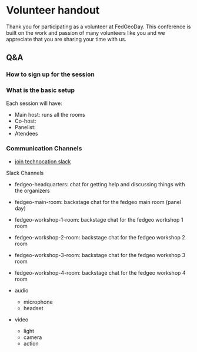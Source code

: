 # Volunteer handout

Thank you for participating as a volunteer at FedGeoDay. This conference is built on the work and passion of many volunteers like you and we appreciate that you are sharing your time with us.

## Q&A

### How to sign up for the session

### What is the basic setup

Each session will have:

- Main host: runs all the rooms
- Co-host:
- Panelist:
- Atendees

### Communication Channels

- [join technocation slack](https://join.slack.com/t/technocation/shared_invite/zt-ente5qnp-vkgZAe_6TDkCMA0MCnEkRA)

Slack Channels

- fedgeo-headquarters: chat for getting help and discussing things with the organizers
- fedgeo-main-room: backstage chat for the fedgeo main room (panel day)
- fedgeo-workshop-1-room: backstage chat for the fedgeo workshop 1 room
- fedgeo-workshop-2-room: backstage chat for the fedgeo workshop 2 room
- fedgeo-workshop-3-room: backstage chat for the fedgeo workshop 3 room
- fedgeo-workshop-4-room: backstage chat for the fedgeo workshop 4 room

- audio

  - microphone
  - headset

- video

  - light
  - camera
  - action

